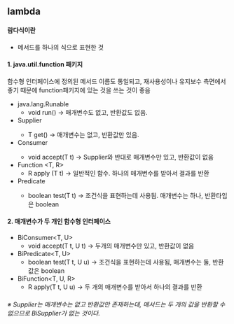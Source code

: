 ## lambda

#### 람다식이란  
+ 메서드를 하나의 식으로 표현한 것

#### 1. java.util.function 패키지  
함수형 인터페이스에 정의된 메서드 이름도 통일되고, 재사용성이나 유지보수 측면에서 좋기 때문에 function패키지에 있는 것을 쓰는 것이 좋음  
 + java.lang.Runable 
   * void run()   -> 매개변수도 없고, 반환값도 없음.
 + Supplier <T>
   * T get()      -> 매개변수는 없고, 반환값만 있음.
 + Consumer <T>
   * void accept(T t) -> Supplier와 반대로 매개변수만 있고, 반환값이 없음
 + Function <T, R>
   * R apply (T t)    -> 일반적인 함수. 하나의 매개변수를 받아서 결과를 반환
 + Predicate <T>
   * boolean test(T t)   -> 조건식을 표현하는데 사용됨. 매개변수는 하나, 반환타입은 boolean  
  
#### 2. 매개변수가 두 개인 함수형 인터페이스  
 + BiConsumer<T, U>
    * void accept(T t, U t) -> 두개의 매개변수만 있고, 반환값이 없음
 + BiPredicate<T, U>
    * boolean test(T t, U u) -> 조건식을 표현하는데 사용됨, 매개변수는 둘, 반환값은 boolean
 + BiFunction<T, U, R>
    * R apply(T t, U u) -> 두 개의 매개변수를 받아서 하나의 결과를 반환  

###### ※ Supplier는 매개변수는 없고 반환값만 존재하는데, 메서드는 두 개의 값을 반환할 수 없으므로 BiSupplier가 없는 것이다.
